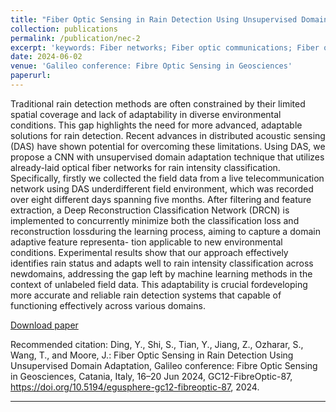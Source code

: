```yaml
---
title: "Fiber Optic Sensing in Rain Detection Using Unsupervised Domain Adaptation"
collection: publications
permalink: /publication/nec-2
excerpt: 'keywords: Fiber networks; Fiber optic communications; Fiber optic sensors; Neural networks; Optical fibers; Optical networks'
date: 2024-06-02
venue: 'Galileo conference: Fibre Optic Sensing in Geosciences'
paperurl: 
---
```

Traditional rain detection methods are often constrained by their limited spatial coverage and lack of adaptability in diverse environmental conditions. This gap highlights the need for more advanced, adaptable solutions for rain detection. Recent advances in distributed acoustic sensing (DAS) have shown potential for overcoming these limitations. Using DAS, we propose a CNN with unsupervised domain adaptation technique that utilizes already-laid optical fiber networks for rain intensity classification. Specifically, firstly we collected the field data from a live telecommunication network using DAS underdifferent field environment, which was recorded over eight different days spanning five months. After filtering and feature extraction, a Deep Reconstruction Classification Network (DRCN) is implemented to concurrently minimize both the classification loss and reconstruction lossduring the learning process, aiming to capture a domain adaptive feature representa- tion applicable to new environmental conditions. Experimental results show that our approach effectively identifies rain status and adapts well to rain intensity classification across newdomains, addressing the gap left by machine learning methods in the context of unlabeled field data. This adaptability is crucial fordeveloping more accurate and reliable rain detection systems that capable of functioning effectively across various domains.

<a href="https://doi.org/10.5194/egusphere-gc12-fibreoptic-87" target="_blank">Download paper</a>

Recommended citation: Ding, Y., Shi, S., Tian, Y., Jiang, Z., Ozharar, S., Wang, T., and Moore, J.: Fiber Optic Sensing in Rain Detection Using Unsupervised Domain Adaptation, Galileo conference: Fibre Optic Sensing in Geosciences, Catania, Italy, 16–20 Jun 2024, GC12-FibreOptic-87, https://doi.org/10.5194/egusphere-gc12-fibreoptic-87, 2024.

---


